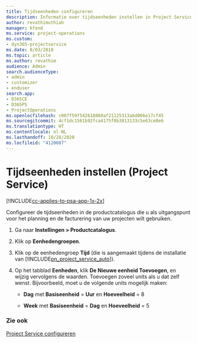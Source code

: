 ```yaml
---
title: Tijdseenheden configureren
description: Informatie over tijdseenheden instellen in Project Service
author: revathimuthiah
manager: kfend
ms.service: project-operations
ms.custom:
- dyn365-projectservice
ms.date: 8/03/2018
ms.topic: article
ms.author: revathim
audience: Admin
search.audienceType:
- admin
- customizer
- enduser
search.app:
- D365CE
- D365PS
- ProjectOperations
ms.openlocfilehash: c007f59f542618860af21125313abd066e17cf45
ms.sourcegitcommit: 4cf1dc1561b92fca4175f0b3813133c5e63ce8e6
ms.translationtype: HT
ms.contentlocale: nl-NL
ms.lasthandoff: 10/28/2020
ms.locfileid: "4120087"
---
```

# <a name="set-up-time-units-project-service"></a>Tijdseenheden instellen (Project Service)

[!INCLUDE[cc-applies-to-psa-app-1x-2x](../includes/cc-applies-to-psa-app-1x-2x.md)]

Configureer de tijdseenheden in de productcatalogus die u als uitgangspunt voor het planning en de facturering van uw projecten wilt gebruiken.  
  
1. Ga naar **Instellingen > Productcatalogus**.  
  
2. Klik op **Eenhedengroepen**.  
  
3. Klik op de eenhedengroep **Tijd** (die is aangemaakt tijdens de installatie van [!INCLUDE[pn_project_service_auto](../includes/pn-project-service-auto.md)]).  
  
4. Op het tabblad **Eenheden**, klik **De Nieuwe eenheid Toevoegen**, en wijzig vervolgens de waarden. Toevoegen zoveel units als u dat zelf wenst. Bijvoorbeeld, moet u de volgende units mogelijk maken:  
  
   - **Dag** met **Basiseenheid** = **Uur** en **Hoeveelheid** = 8  
  
   - **Week** met **Basiseenheid** = **Dag** en **Hoeveelheid** = 5  
  
### <a name="see-also"></a>Zie ook  
 [Project Service configureren](../psa/configure.md)
